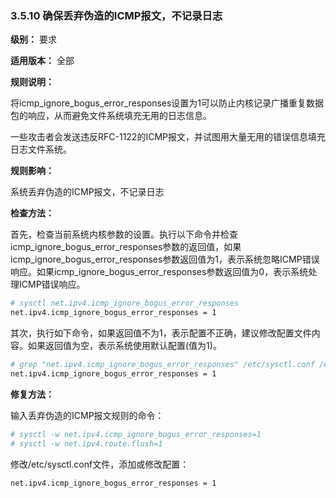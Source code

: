 ### 3.5.10 确保丢弃伪造的ICMP报文，不记录日志

**级别：** 要求

**适用版本：** 全部

**规则说明：**

将icmp_ignore_bogus_error_responses设置为1可以防止内核记录广播重复数据包的响应，从而避免文件系统填充无用的日志信息。

一些攻击者会发送违反RFC-1122的ICMP报文，并试图用大量无用的错误信息填充日志文件系统。

**规则影响：**

系统丢弃伪造的ICMP报文，不记录日志

**检查方法：**

首先，检查当前系统内核参数的设置。执行以下命令并检查icmp_ignore_bogus_error_responses参数的返回值，如果icmp_ignore_bogus_error_responses参数返回值为1，表示系统忽略ICMP错误响应。如果icmp_ignore_bogus_error_responses参数返回值为0，表示系统处理ICMP错误响应。

```bash
# sysctl net.ipv4.icmp_ignore_bogus_error_responses
net.ipv4.icmp_ignore_bogus_error_responses = 1
```

其次，执行如下命令，如果返回值不为1，表示配置不正确，建议修改配置文件内容。如果返回值为空，表示系统使用默认配置(值为1)。

```bash
# grep "net.ipv4.icmp_ignore_bogus_error_responses" /etc/sysctl.conf /etc/sysctl.d/*
net.ipv4.icmp_ignore_bogus_error_responses = 1
```

**修复方法：**

输入丢弃伪造的ICMP报文规则的命令：

```bash
# sysctl -w net.ipv4.icmp_ignore_bogus_error_responses=1
# sysctl -w net.ipv4.route.flush=1
```

修改/etc/sysctl.conf文件，添加或修改配置：

```bash
net.ipv4.icmp_ignore_bogus_error_responses = 1
```